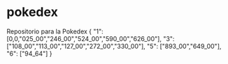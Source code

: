 # pokedex
Repositorio para la Pokedex 
 { "1": [0,0,"025_00","246_00","524_00","590_00","626_00"],
    "3": ["108_00","113_00","127_00","272_00","330_00"],
    "5": ["893_00","649_00"],
    "6": ["94_64"]
}
